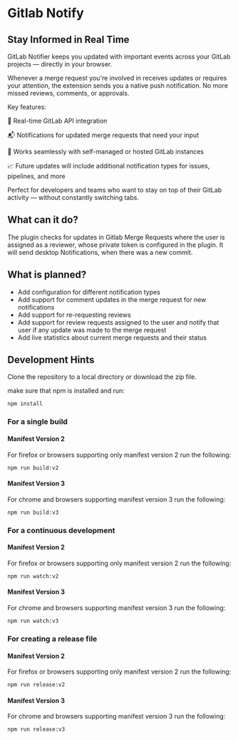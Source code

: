 # Gitlab Notify
## Stay Informed in Real Time
GitLab Notifier keeps you updated with important events across your GitLab projects — directly in your browser.

Whenever a merge request you're involved in receives updates or requires your attention, the extension sends you a native push notification. No more missed reviews, comments, or approvals.

Key features:

🔄 Real-time GitLab API integration

📬 Notifications for updated merge requests that need your input

🧩 Works seamlessly with self-managed or hosted GitLab instances

📈 Future updates will include additional notification types for issues, pipelines, and more

Perfect for developers and teams who want to stay on top of their GitLab activity — without constantly switching tabs.

## What can it do?

The plugin checks for updates in Gitlab Merge Requests where the user is assigned as a reviewer, whose private token is 
configured in the plugin. It will send desktop Notifications, when there was a new commit.

## What is planned?

* Add configuration for different notification types
* Add support for comment updates in the merge request for new notifications
* Add support for re-requesting reviews 
* Add support for review requests assigned to the user and notify that user if any update was made to the merge request
* Add live statistics about current merge requests and their status

## Development Hints

Clone the repository to a local directory or download the zip file.

make sure that npm is installed and run:
```
npm install
```

### For a single build
#### Manifest Version 2
For firefox or browsers supporting only manifest version 2 run the following:
```
npm run build:v2
```
#### Manifest Version 3
For chrome and browsers supporting manifest version 3 run the following:
```
npm run build:v3
```

### For a continuous development
#### Manifest Version 2
For firefox or browsers supporting only manifest version 2 run the following:
```
npm run watch:v2
```
#### Manifest Version 3
For chrome and browsers supporting manifest version 3 run the following:
```
npm run watch:v3
```

### For creating a release file
#### Manifest Version 2
For firefox or browsers supporting only manifest version 2 run the following:
```
npm run release:v2
```
#### Manifest Version 3
For chrome and browsers supporting manifest version 3 run the following:
```
npm run release:v3
```
